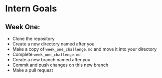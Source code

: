 # Intern Goals

## Week One:
* Clone the repository
* Create a new directory named after you
* Make a copy of `week_one_challenge.md` and move it into your directory
* Complete `week_one_challenge.md`
* Create a new branch named after you
* Commit and push changes on this new branch
* Make a pull request
